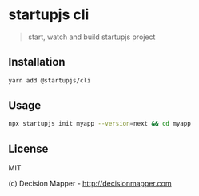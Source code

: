 # startupjs cli

> start, watch and build startupjs project

## Installation

```sh
yarn add @startupjs/cli
```

## Usage

```sh
npx startupjs init myapp --version=next && cd myapp
```

## License

MIT

(c) Decision Mapper - http://decisionmapper.com
